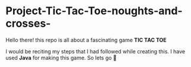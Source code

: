 # Project-Tic-Tac-Toe-noughts-and-crosses-

Hello there!
this repo is all about a fascinating game **TIC TAC TOE**

I would be reciting my steps that I had followed while creating this.
I have used **Java** for making this game.
So lets go 🤟
